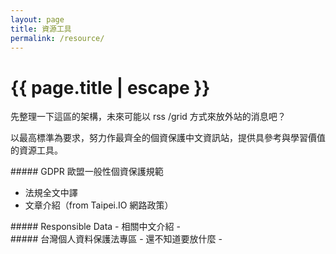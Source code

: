 ```yaml
---
layout: page
title: 資源工具
permalink: /resource/
---
```


<h1 class="page-title">{{ page.title | escape }}</h1>

先整理一下這區的架構，未來可能以 rss /grid  方式來放外站的消息吧？ 

以最高標準為要求，努力作最齊全的個資保護中文資訊站，提供具參考與學習價值的資源工具。

<div class="divider"></div>
##### GDPR 歐盟一般性個資保護規範

 - 法規全文中譯
 - 文章介紹（from Taipei.IO 網路政策）


<div class="divider"></div>
##### Responsible Data
 - 相關中文介紹
 -   
 

<div class="divider"></div>
##### 台灣個人資料保護法專區 
  - 還不知道要放什麼
  - 

